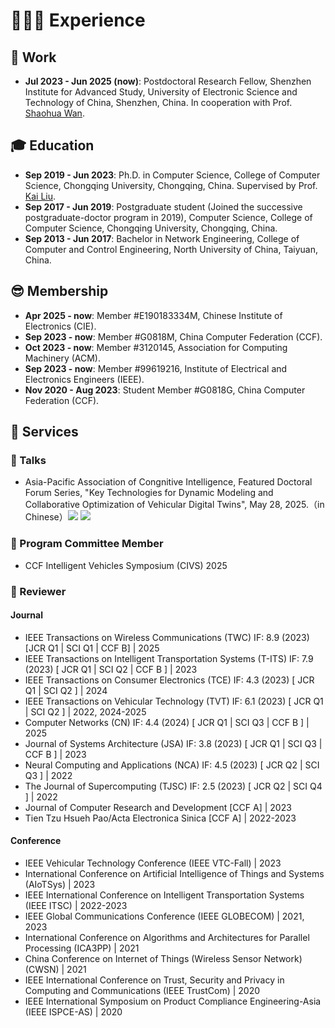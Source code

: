 # 👨🏻‍💻 Experience

## 💼 Work 

- **Jul 2023 - Jun 2025 (now)**: Postdoctoral Research Fellow, Shenzhen Institute for Advanced Study, University of Electronic Science and Technology of China, Shenzhen, China. In cooperation with Prof. <a href="https://scholar.google.com/citations?user=IhjhNEEAAAAJ" class="no-underline">Shaohua Wan</a>.

## 🎓 Education

- **Sep 2019 - Jun 2023**: Ph.D. in Computer Science, College of Computer Science, Chongqing University, Chongqing, China. Supervised by Prof. <a href="https://scholar.google.com/citations?user=6YkCbT8AAAAJ" class="no-underline">Kai Liu</a>.
- **Sep 2017 - Jun 2019**: Postgraduate student (Joined the successive postgraduate-doctor program in 2019), Computer Science, College of Computer Science, Chongqing University, Chongqing, China.
- **Sep 2013 - Jun 2017**: Bachelor in Network Engineering, College of Computer and Control Engineering, North University of China, Taiyuan, China.

## 😎 Membership

- **Apr 2025 - now**: Member #E190183334M, Chinese Institute of Electronics  (CIE).
- **Sep 2023 - now**: Member #G0818M, China Computer Federation (CCF).
- **Oct 2023 - now**: Member #3120145, Association for Computing Machinery (ACM).
- **Sep 2023 - now**: Member #99619216, Institute of Electrical and Electronics Engineers (IEEE).
- **Nov 2020 - Aug 2023**: Student Member #G0818G, China Computer Federation (CCF).

## 🤝 Services

### 🎤 Talks
 
- Asia-Pacific Association of Congnitive Intelligence, Featured Doctoral Forum Series, "Key Technologies for Dynamic Modeling and Collaborative Optimization of Vehicular Digital Twins", May 28, 2025.（in Chinese）[![](https://img.shields.io/youtube/views/sXbliySZDqU?style=social)](https://youtu.be/sXbliySZDqU) [![](https://img.shields.io/badge/dynamic/json?label=views&style=social&logo=bilibili&query=data.stat.view&url=https%3A%2F%2Fapi.bilibili.com%2Fx%2Fweb-interface%2Fview%3Fbvid%3DBV1L6jBztE8h)](https://www.bilibili.com/video/BV1L6jBztE8h) 

### 📑 Program Committee Member
 
- CCF Intelligent Vehicles Symposium (CIVS) 2025

### 👀 Reviewer

#### Journal

- IEEE Transactions on Wireless Communications (TWC) IF: 8.9 (2023) \[JCR Q1 \| SCI Q1 \| CCF B\] \| 2025
- IEEE Transactions on Intelligent Transportation Systems (T-ITS) IF: 7.9 (2023) \[ JCR Q1 \| SCI Q2 \| CCF B \] \| 2023
- IEEE Transactions on Consumer Electronics (TCE) IF: 4.3 (2023) \[ JCR Q1 \| SCI Q2 \] \| 2024
- IEEE Transactions on Vehicular Technology (TVT) IF: 6.1 (2023) \[ JCR Q1 \| SCI Q2 \] \| 2022, 2024-2025
- Computer Networks (CN) IF: 4.4 (2024) \[ JCR Q1 \| SCI Q3 \| CCF B \] \| 2025
- Journal of Systems Architecture (JSA) IF: 3.8 (2023) \[ JCR Q1 \| SCI Q3 \| CCF B \] \| 2023
- Neural Computing and Applications (NCA) IF: 4.5 (2023) \[ JCR Q2 \| SCI Q3 \] \| 2022
- The Journal of Supercomputing (TJSC) IF: 2.5 (2023) \[ JCR Q2 \| SCI Q4 \] \| 2022
- Journal of Computer Research and Development \[CCF A\] \| 2023
- Tien Tzu Hsueh Pao/Acta Electronica Sinica \[CCF A\] \| 2022-2023

#### Conference

- IEEE Vehicular Technology Conference (IEEE VTC-Fall) \| 2023
- International Conference on Artificial Intelligence of Things and Systems (AIoTSys) \| 2023
- IEEE International Conference on Intelligent Transportation Systems (IEEE ITSC) \| 2022-2023
- IEEE Global Communications Conference (IEEE GLOBECOM) \| 2021, 2023
- International Conference on Algorithms and Architectures for Parallel Processing (ICA3PP) \| 2021
- China Conference on Internet of Things (Wireless Sensor Network) (CWSN) \| 2021
- IEEE International Conference on Trust, Security and Privacy in Computing and Communications (IEEE TrustCom) \| 2020
- IEEE International Symposium on Product Compliance Engineering-Asia (IEEE ISPCE-AS) \| 2020
